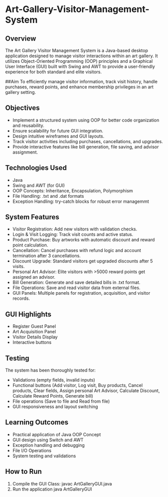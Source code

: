 # Art-Gallery-Visitor-Management-System

## Overview
The Art Gallery Visitor Management System is a Java-based desktop application designed to manage visitor interactions within an art gallery. It utilizes Object-Oriented Programming (OOP) principles and a Graphical User Interface (GUI) built with Swing and AWT to provide a user-friendly experience for both standard and elite visitors.

##Aim
To efficiently manage visitor information, track visit history, handle purchases, reward points, and enhance membership privileges in an art gallery setting.

## Objectives
- Implement a structured system using OOP for better code organization and reusability.
- Ensure scalability for future GUI integration.
- Design intuitive wireframes and GUI layouts.
- Track visitor activities including purchases, cancellations, and upgrades.
- Provide interactive features like bill generation, file saving, and advisor assignment.

## Technologies Used
- Java
- Swing and AWT (for GUI)
- OOP Concepts: Inheritance, Encapsulation, Polymorphism
- File Handling: .txt and .dat formats
- Exception Handling: try-catch blocks for robust error managemmt

## System Features
- Visitor Registration: Add new visitors with validation checks.
- Login & Visit Logging: Track visit counts and active status.
- Product Purchase: Buy artworks with automatic discount and reward point calculation.
- Cancellation: Cancel purchases with refund logic and account termination after 3 cancellations.
- Discount Upgrade: Standard visitors get upgraded discounts after 5 visits.
- Personal Art Advisor: Elite visitors with >5000 reward points get assigned an advisor.
- Bill Generation: Generate and save detailed bills in .txt format.
- File Operations: Save and read visitor data from external files.
- GUI Panels: Multiple panels for registration, acquisition, and visitor records.

## GUI Highlights
- Register Guest Panel
- Art Acquisition Panel
- Visitor Details Display
- Interactive buttons

## Testing
The system has been thoroughly tested for:
- Validations (empty fields, invalid inputs)
- Functional buttons (Add visitor, Log visit, Buy products, Cancel products, Clear fields, Assign personal Art Advisor, Calculate Discount, Calculate Reward Points, Generate bill)
- File operations (Save to file and Read from file)
- GUI responsiveness and layout switching

## Learning Outcomes
- Practical application of Java OOP Concept
- GUI design using Switch and AWT
- Exception handling and debugging
- File I/O Operations
- System testing and validations

## How to Run
1. Compile the GUI Class:
        javac ArtGalleryGUI.java
2. Run the application
         java ArtGalleryGUI

  

